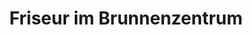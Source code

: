 ---
title: "Friseur im Brunnenzentrum"
url: /koenigsbrunn/friseur-im-brunnenzentrum/
shop: Friseur
---